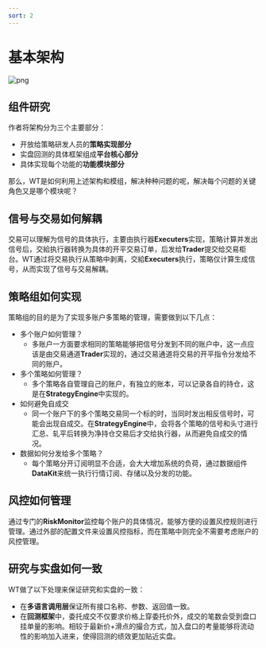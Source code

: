 ```yaml
---
sort: 2
---
```


# 基本架构

![png](../assets/images/2.架构分析/基本架构.jpg)

## 组件研究

作者将架构分为三个主要部分：

- 开放给策略研发人员的**策略实现部分**
- 实盘回测的具体框架组成**平台核心部分**
- 具体实现每个功能的**功能模块部分**

那么，WT是如何利用上述架构和模组，解决种种问题的呢，解决每个问题的关键角色又是哪个模块呢？

## 信号与交易如何解耦

交易可以理解为信号的具体执行，主要由执行器**Executers**实现，策略计算并发出信号后，交給执行器转换为具体的开平交易订单，后发给**Trader**提交给交易柜台。WT通过将交易执行从策略中剥离，交給**Executers**执行，策略仅计算生成信号，从而实现了信号与交易解耦。

## 策略组如何实现

策略组的目的是为了实现多账户多策略的管理，需要做到以下几点：

- 多个账户如何管理？
  - 多账户一方面要求相同的策略能够把信号分发到不同的账户中，这一点应该是由交易通道**Trader**实现的，通过交易通道将交易的开平指令分发给不同的账户。
- 多个策略如何管理？
  - 多个策略各自管理自己的账户，有独立的账本，可以记录各自的持仓，这是在**StrategyEngine**中实现的。
- 如何避免自成交
  - 同一个账户下的多个策略交易同一个标的时，当同时发出相反信号时，可能会出现自成交。在**StrategyEngine**中，会将各个策略的信号和头寸进行汇总、轧平后转换为净持仓交易后才交给执行器，从而避免自成交的情况。
- 数据如何分发给多个策略？
  - 每个策略分开订阅明显不合适，会大大增加系统的负荷，通过数据组件**DataKit**来统一执行行情订阅、存储以及分发的功能。

## 风控如何管理

通过专门的**RiskMonitor**监控每个账户的具体情况，能够方便的设置风控规则进行管理。通过外部的配置文件来设置风控指标，而在策略中则完全不需要考虑账户的风控管理。

## 研究与实盘如何一致

WT做了以下处理来保证研究和实盘的一致：

- 在**多语言调用层**保证所有接口名称、参数、返回值一致。
- 在**回测框架**中，委托成交不仅要求价格上穿委托价外，成交的笔数会受到盘口挂单量的影响。相较于最新价+滑点的撮合方式，加入盘口的考量能够将流动性的影响加入进来，使得回测的绩效更加贴近实盘。